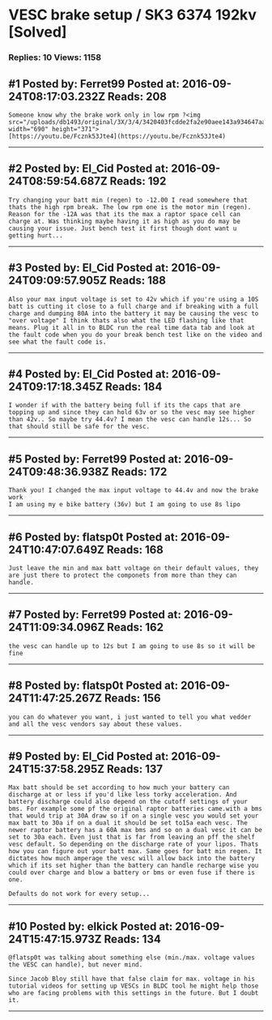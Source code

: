# VESC brake setup / SK3 6374 192kv \[Solved\]

### Replies: 10 Views: 1158

## \#1 Posted by: Ferret99 Posted at: 2016-09-24T08:17:03.232Z Reads: 208

```
Someone know why the brake work only in low rpm ?<img src="/uploads/db1493/original/3X/3/4/3420403fcdde2fa2e90aee143a934647aa83f03f.jpg" width="690" height="371">
[https://youtu.be/Fcznk53Jte4](https://youtu.be/Fcznk53Jte4)
```

---
## \#2 Posted by: El_Cid Posted at: 2016-09-24T08:59:54.687Z Reads: 192

```
Try changing your batt min (regen) to -12.00 I read somewhere that thats the high rpm break. The low rpm one is the motor min (regen). Reason for the -12A was that its the max a raptor space cell can charge at. Was thinking maybe having it as high as you do may be causing your issue. Just bench test it first though dont want u getting hurt...
```

---
## \#3 Posted by: El_Cid Posted at: 2016-09-24T09:09:57.905Z Reads: 188

```
Also your max input voltage is set to 42v which if you're using a 10S batt is cutting it close to a full charge and if breaking with a full charge and dumping 80A into the battery it may be causing the vesc to "over voltage" I think thats also what the LED flashing like that means. Plug it all in to BLDC run the real time data tab and look at the fault code when you do your break bench test like on the video and see what the fault code is.
```

---
## \#4 Posted by: El_Cid Posted at: 2016-09-24T09:17:18.345Z Reads: 184

```
I wonder if with the battery being full if its the caps that are topping up and since they can hold 63v or so the vesc may see higher than 42v.. So maybe try 44.4v? I mean the vesc can handle 12s... So that should still be safe for the vesc.
```

---
## \#5 Posted by: Ferret99 Posted at: 2016-09-24T09:48:36.938Z Reads: 172

```
Thank you! I changed the max input voltage to 44.4v and now the brake work
I am using my e bike battery (36v) but I am going to use 8s lipo
```

---
## \#6 Posted by: flatsp0t Posted at: 2016-09-24T10:47:07.649Z Reads: 168

```
Just leave the min and max batt voltage on their default values, they are just there to protect the componets from more than they can handle.
```

---
## \#7 Posted by: Ferret99 Posted at: 2016-09-24T11:09:34.096Z Reads: 162

```
the vesc can handle up to 12s but I am going to use 8s so it will be fine
```

---
## \#8 Posted by: flatsp0t Posted at: 2016-09-24T11:47:25.267Z Reads: 156

```
you can do whatever you want, i just wanted to tell you what vedder and all the vesc vendors say about these values.
```

---
## \#9 Posted by: El_Cid Posted at: 2016-09-24T15:37:58.295Z Reads: 137

```
Max batt should be set according to how much your battery can discharge at or less if you'd like less torky acceleration. And battery discharge could also depend on the cutoff settings of your bms. For example some pf the original raptor batteries came.with a bms that would trip at 30A draw so if on a single vesc you would set your max batt to 30a if on a dual it should be set to15a each vesc. The newer raptor battery has a 60A max bms and so on a dual vesc it can be set to 30a each. Even just that is far from leaving an pff the shelf vesc default. So depending on the discharge rate of your lipos. Thats how you can figure out your batt max. Same goes for batt min regen. It dictates how much amperage the vesc will allow back into the battery which if its set higher than the battery can handle recharge wise you could over charge and blow a battery or bms or even fuse if there is one.

Defaults do not work for every setup...
```

---
## \#10 Posted by: elkick Posted at: 2016-09-24T15:47:15.973Z Reads: 134

```
@flatsp0t was talking about something else (min./max. voltage values the VESC can handle), but never mind. 

Since Jacob Bloy still have that false claim for max. voltage in his tutorial videos for setting up VESCs in BLDC tool he might help those who are facing problems with this settings in the future. But I doubt it.
```

---
